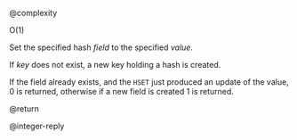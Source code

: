@complexity

O(1)


Set the specified hash _field_ to the specified _value_.

If _key_ does not exist, a new key holding a hash is created.

If the field already exists, and the `HSET` just produced an update of the
value, 0 is returned, otherwise if a new field is created 1 is returned.

@return

@integer-reply



[1]: /p/redis/wiki/ReplyTypes